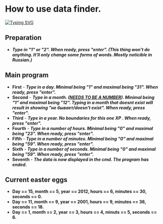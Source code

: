 # How to use data finder.
[![Typing SVG](https://readme-typing-svg.herokuapp.com?color=%2336BCF7&lines=Data+finder+program+based+on+Cpp)](https://git.io/typing-svg)
## Preparation ##
- ***Type in "1" or "2". When ready, press "enter". (This thing won't do anything. It'll only change some forms of words. Mostly noticible in Russian.)***
## Main program ##
- **First** - ***Type in a day. Minimal being "1" and maximal being "31". When ready, press "enter".***
- **Second** - ***Type in a month. (<u>NEEDS TO BE A NUMBER</u>). Minimal being "1" and maximal being "12". Typing in a month that doesnt exist will result in showing "не бывает/doesn't exist". When ready, press "enter".***
- **Third** - ***Type in a year. No boundaries for this one XP . When ready, press "enter".***
- **Fourth** - ***Type in a number of hours. Minimal being "0" and maximal being "23". When ready, press "enter".***
- **Fifth** - ***Type in a number of minutes. Minimal being "0" and maximal being "59". When ready, press "enter".***
- **Sixth** - ***Type in a number of seconds. Minimal being "0" and maximal being "59". When ready, press "enter".***
- **Seventh** - ***The data is now displayed in the cmd. The program has ended.***
## Current easter eggs ##
- **Day == 15, month == 5, year == 2012, hours == 6, minutes == 30, seconds == 0.**
- **Day == 11, month == 9, year == 2001, hours == 9, minutes == 36, seconds == 18.**
- **Day == 1, month == 2, year == 3, hours == 4, minuts == 5, seconds == 6.**
